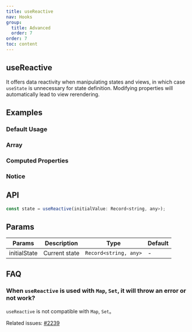 ```yaml
---
title: useReactive
nav: Hooks
group:
  title: Advanced
  order: 7
order: 7
toc: content
---
```


## useReactive

It offers data reactivity when manipulating states and views, in which case `useState` is unnecessary for state definition. Modifying properties will automatically lead to view rerendering.

## Examples

### Default Usage

<code src="./demo/demo1.tsx"></code>

### Array

<code src="./demo/demo2.tsx"></code>

### Computed Properties

<code src="./demo/demo3.tsx"></code>

### Notice

<code src="./demo/demo4.tsx"></code>

## API

```js
const state = useReactive(initialValue: Record<string, any>);
```

## Params

| Params       | Description   | Type                  | Default |
| ------------ | ------------- | --------------------- | ------- |
| initialState | Current state | `Record<string, any>` | -       |

## FAQ

### When `useReactive` is used with `Map`, `Set`, it will throw an error or not work?

`useReactive` is not compatible with `Map`, `Set`。

Related issues: [#2239](https://github.com/alibaba/hooks/discussions/2239)
